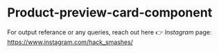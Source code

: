# Product-preview-card-component

For output referance or any queries, reach out here 👉 *Instagram* page: https://www.instagram.com/hack_smashes/
